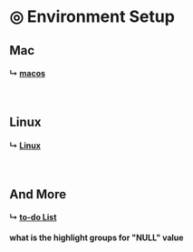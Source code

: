 

# &#x25ce; Environment Setup


## Mac 
#### &#x21b3; [macos](./OS/macos.md)
<br />

## Linux
#### &#x21b3; [Linux](./OS/linux.md)
<br />

## And More
#### &#x21b3; [to-do List](./OS/list.md)
**what is the highlight groups for "NULL" value**

